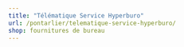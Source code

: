 ```yaml
---
title: "Télématique Service Hyperburo"
url: /pontarlier/telematique-service-hyperburo/
shop: fournitures de bureau
---
```

